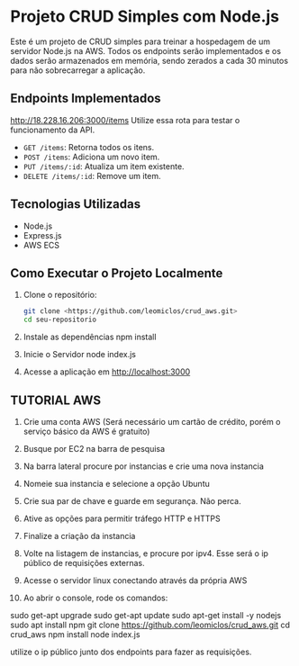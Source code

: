# Projeto CRUD Simples com Node.js

Este é um projeto de CRUD simples para treinar a hospedagem de um servidor Node.js na AWS. Todos os endpoints serão implementados e os dados serão armazenados em memória, sendo zerados a cada 30 minutos para não sobrecarregar a aplicação.

## Endpoints Implementados

http://18.228.16.206:3000/items
Utilize essa rota para testar o funcionamento da API.

- `GET /items`: Retorna todos os itens.
- `POST /items`: Adiciona um novo item.
- `PUT /items/:id`: Atualiza um item existente.
- `DELETE /items/:id`: Remove um item.

## Tecnologias Utilizadas

- Node.js
- Express.js
- AWS ECS

## Como Executar o Projeto Localmente

1. Clone o repositório:

   ```bash
   git clone <https://github.com/leomiclos/crud_aws.git>
   cd seu-repositorio

2. Instale as dependências
    npm install

3. Inicie o Servidor
    node index.js

4. Acesse a aplicação em <http://localhost:3000>



## TUTORIAL AWS 

1. Crie uma conta AWS (Será necessário um cartão de crédito, porém o serviço básico da AWS é gratuito)

2. Busque por EC2 na barra de pesquisa

3. Na barra lateral procure por instancias e crie uma nova instancia

4. Nomeie sua instancia e selecione a opção Ubuntu

5. Crie sua par de chave e guarde em segurança. Não perca.

6. Ative as opções para permitir tráfego HTTP e HTTPS

7. Finalize a criação da instancia

8. Volte na listagem de instancias, e procure por ipv4. Esse será o ip público de requisições externas.

9. Acesse o servidor linux conectando através da própria AWS

10. Ao abrir o console, rode os comandos:

sudo get-apt upgrade
sudo get-apt update
sudo apt-get install -y nodejs
sudo apt install npm
git clone https://github.com/leomiclos/crud_aws.git
cd crud_aws
npm install
node index.js


utilize o ip público junto dos endpoints para fazer as requisições.

